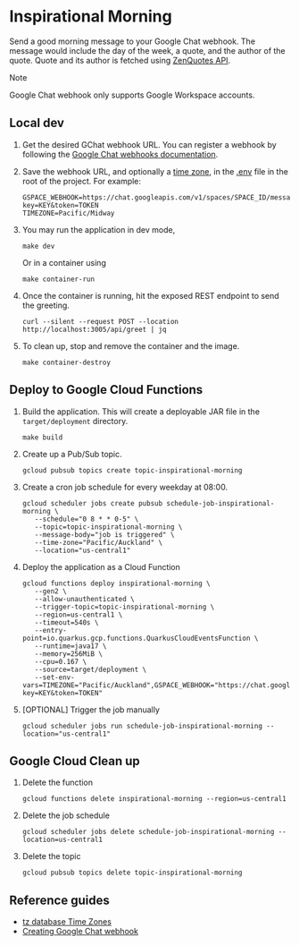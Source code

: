 # Inspirational Morning

Send a good morning message to your Google Chat webhook. The message would include the day of the week, a quote, and the author of the quote. Quote and its author is fetched using [ZenQuotes API](https://zenquotes.io/).

> [!NOTE]
> Google Chat webhook only supports Google Workspace accounts.

## Local dev

1. Get the desired GChat webhook URL. You can register a webhook by following the [Google Chat webhooks documentation](https://developers.google.com/workspace/chat/quickstart/webhooks#register-webhook).

2. Save the webhook URL, and optionally a [time zone](https://en.wikipedia.org/wiki/List_of_tz_database_time_zones), in the [.env](./.env) file in the root of the project. For example:

   ```env
   GSPACE_WEBHOOK=https://chat.googleapis.com/v1/spaces/SPACE_ID/messages?key=KEY&token=TOKEN
   TIMEZONE=Pacific/Midway
   ```

3. You may run the application in dev mode,

   ```shell
   make dev
   ```

   Or in a container using

   ```shell
   make container-run
   ```

4. Once the container is running, hit the exposed REST endpoint to send the greeting.

   ```shell
   curl --silent --request POST --location http://localhost:3005/api/greet | jq
   ```

5. To clean up, stop and remove the container and the image.

   ```shell
   make container-destroy
   ```

## Deploy to Google Cloud Functions

1. Build the application. This will create a deployable JAR file in the `target/deployment` directory.

   ```shell
   make build
   ```

2. Create up a Pub/Sub topic.

   ```shell
   gcloud pubsub topics create topic-inspirational-morning
   ```

3. Create a cron job schedule for every weekday at 08:00.

   ```shell
   gcloud scheduler jobs create pubsub schedule-job-inspirational-morning \
      --schedule="0 8 * * 0-5" \
      --topic=topic-inspirational-morning \
      --message-body="job is triggered" \
      --time-zone="Pacific/Auckland" \
      --location="us-central1"
   ```

4. Deploy the application as a Cloud Function

   ```shell
   gcloud functions deploy inspirational-morning \
      --gen2 \
      --allow-unauthenticated \
      --trigger-topic=topic-inspirational-morning \
      --region=us-central1 \
      --timeout=540s \
      --entry-point=io.quarkus.gcp.functions.QuarkusCloudEventsFunction \
      --runtime=java17 \
      --memory=256MiB \
      --cpu=0.167 \
      --source=target/deployment \
      --set-env-vars=TIMEZONE="Pacific/Auckland",GSPACE_WEBHOOK="https://chat.googleapis.com/v1/spaces/SPACE_ID/messages?key=KEY&token=TOKEN"
   ```

5. [OPTIONAL] Trigger the job manually

   ```shell
   gcloud scheduler jobs run schedule-job-inspirational-morning --location="us-central1"
   ```

## Google Cloud Clean up

1. Delete the function

   ```shell
   gcloud functions delete inspirational-morning --region=us-central1
   ```

2. Delete the job schedule

   ```shell
   gcloud scheduler jobs delete schedule-job-inspirational-morning --location=us-central1
   ```

3. Delete the topic

   ```shell
   gcloud pubsub topics delete topic-inspirational-morning
   ```

## Reference guides

- [tz database Time Zones](https://en.wikipedia.org/wiki/List_of_tz_database_time_zones)
- [Creating Google Chat webhook](https://developers.google.com/workspace/chat/quickstart/webhooks#register-webhook)
